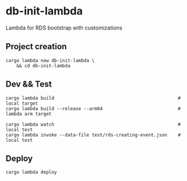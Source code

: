 # db-init-lambda
Lambda for RDS bootstrap with customizations


## Project creation

```
cargo lambda new db-init-lambda \
    && cd db-init-lambda
```


## Dev && Test

```
cargo lambda build                                              # local target
cargo lambda build --release --arm64                            # lambda arm target

cargo lambda watch                                              # local test
cargo lambda invoke --data-file test/rds-creating-event.json    # local test
```


## Deploy

```
cargo lambda deploy
```


